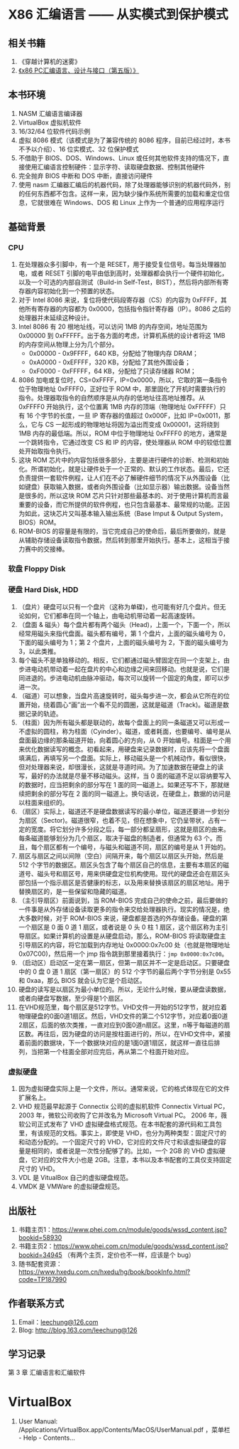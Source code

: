 # X86 汇编语言 —— 从实模式到保护模式
## 相关书籍
1. 《穿越计算机的迷雾》
2. [《x86 PC汇编语言、设计与接口（第五版）》](https://www.phei.com.cn/module/goods/wssd_content.jsp?bookid=21715)

## 本书环境
1. NASM 汇编语言编译器
2. VirtualBox 虚拟机软件
3. 16/32/64 位软件代码示例
4. 虚拟 8086 模式（该模式是为了兼容传统的 8086 程序，目前已经过时，本书不予以介绍）、16 位实模式、32 位保护模式
5. 不借助于 BIOS、DOS、Windows、Linux 或任何其他软件支持的情况下，直接使用汇编语言控制硬件：显示字符、读取硬盘数据、控制其他硬件
6. 完全抛弃 BIOS 中断和 DOS 中断，直接访问硬件
7. 使用 nasm 汇编器汇编后的机器代码，除了处理器能够识别的机器代码外，别的任何东西都不包含。这样一来，因为缺少操作系统所需要的加载和重定位信息，它就很难在 Windows、DOS 和 Linux 上作为一个普通的应用程序运行

## 基础背景
### CPU
1. 在处理器众多引脚中，有一个是 RESET，用于接受复位信号。每当处理器加电，或者 RESET 引脚的电平由低到高时，处理器都会执行一个硬件初始化，以及一个可选的内部自测试（Build-in Self-Test，BIST），然后将内部所有寄存器内容初始化到一个预置的状态。
2. 对于 Intel 8086 来说，复位将使代码段寄存器（CS）的内容为 0xFFFF，其他所有寄存器的内容都为 0x0000，包括指令指针寄存器（IP）。8086 之后的处理器并未延续这种设计。
3. Intel 8086 有 20 根地址线，可以访问 1MB 的内存空间，地址范围为 0x00000 到 0xFFFFF。出于各方面的考虑，计算机系统的设计者将这 1MB 的内存空间从物理上分为几个部分。
    - 0x00000 - 0x9FFFF，640 KB，分配给了物理内存 DRAM；
    - 0xA0000 - 0xEFFFF，320 KB，分配给了其他外围设备；
    - 0xF0000 - 0xFFFFF，64 KB，分配给了只读存储器 ROM；
4. 8086 加电或复位时，CS=0xFFFF，IP=0x0000，所以，它取的第一条指令位于物理地址 0xFFFF0，正好位于 ROM 中，那里固化了开机时需要执行的指令。处理器取指令的自然顺序是从内存的低地址往高地址推荐。从 0xFFFF0 开始执行，这个位置离 1MB 内存的顶端（物理地址 0xFFFFF）只有 16 个字节的长度，一旦 IP 寄存器的值超过 0x000F，比如 IP=0x0011，那么，它与 CS 一起形成的物理地址将因为溢出而变成 0x00001，这将绕到 1MB 内存的最低端。所以，ROM 中位于物理地址 0xFFFF0 的地方，通常是一个跳转指令，它通过改变 CS 和 IP 的内容，使处理器从 ROM 中的较低位置处开始取指令执行。
5. 这块 ROM 芯片中的内容包括很多部分，主要是进行硬件的诊断、检测和初始化。所谓初始化，就是让硬件处于一个正常的、默认的工作状态。最后，它还负责提供一套软件例程，让人们在不必了解硬件细节的情况下从外围设备（比如键盘）获取输入数据，或者向外围设备（比如显示器）输出数据。设备当然是很多的，所以这块 ROM 芯片只针对那些最基本的、对于使用计算机而言最重要的设备，而它所提供的软件例程，也只包含最基本、最常规的功能。正因为如此，这块芯片又叫基本输入输出系统（Base Imput & Output System，BIOS）ROM。
6. ROM-BIOS 的容量是有限的，当它完成自己的使命后，最后所要做的，就是从辅助存储设备读取指令数据，然后转到那里开始执行。基本上，这相当于接力赛中的交接棒。

### 软盘 Floppy Disk
### 硬盘 Hard Disk, HDD
1. （盘片）硬盘可以只有一个盘片（这称为单碟)，也可能有好几个盘片。但无论如何，它们都串在同一个轴上，由电动机带动着一起高速旋转。
2. （盘面 & 磁头）每个盘片都有两个磁头（Head)，上面一个，下面一个，所以经常用磁头来指代盘面。磁头都有编号，第 1 个盘片，上面的磁头编号为 0，下面的磁头编号为 1；第 2 个盘片，上面的磁头编号为 2，下面的磁头编号为 3，以此类推。
3. 每个磁头不是单独移动的。相反，它们都通过磁头臂固定在同一个支架上，由步进电动机带动着一起在盘片的中心和边缘之间来回移动。也就是说，它们是同进退的。步进电动机由脉冲驱动，每次可以旋转一个固定的角度，即可以步进一次。
4. （磁道）可以想象，当盘片高速旋转时，磁头每步进一次，都会从它所在的位置开始，绕着圆心“画”出一个看不见的圆圈，这就是磁道（Track)。磁道是数据记录的轨迹。
5. （柱面）因为所有磁头都是联动的，故每个盘面上的同一条磁道又可以形成一不虚拟的圆柱，称为柱面（Cyinder）。磁道，或者耗面，也要编号、编号是从盘面最边缘的那条磁道开始，向着圆心的方向，从 0 开始编号。柱面是一个用来优化数据读写的概念。初看起来，用硬盘来记录数据时，应该先将一个盘面填满后，再填写另一个盘面。实际上，移动磁头是一个机械动作，看似很快，但对处理器来说，却很漫长，这就是寻道时间。为了加速数据在硬盘上的读写，最好的办法就是尽量不移动磁头。这样，当 0 面的磁道不足以容纳要写入的数据时，应当把剩余的部分写在 1 面的同一磁道上。如果还写不下，那就继续把剩余的部分写在 2 面的同一磁道上。换句话说，在硬盘上，数据的访问是以柱面来组织的。
6. （扇区）实际上，磁道还不是硬盘数据读写的最小单位，磁道还要进一步划分为扇区（Sector)。磁道很窄，也着不见，但在想象中，它仍呈带状，占有一定的宽度。将它划分许多分段之后，每一部分都呈扇形，这就是扇区的由来。每条磁道能够划分为几个扇区，取决于磁盘的制造者，但通常为 63 个。而且，每个扇区都有一个编号，与磁头和磁道不同，扇区的编号是从 1 开始的。
7. 扇区与扇区之间以间隙（空白）间隔开来，每个扇区以扇区头开始，然后是 512 个字节的数据区。扇区头包含了每个扇区自己的信息，主要有本扇区的磁道号、磁头号和扇区号，用来供硬盘定位机构使用。现代的硬盘还会在扇区头部包括一个指示扇区是否健康的标志，以及用来替换该扇区的扇区地址。用于替换扇区的，是一些保留和隐藏的磁道。
8. （主引导扇区）前面说到，当 ROM-BIOS 完成自己的使命之前，最后要做的一件事是从外存储设备读取更多的指令来交给处理器执行。现实的情况是，绝大多数时候，对于 ROM-BIOS 来说，硬盘都是首选的外存储设备。硬盘的第一个扇区是 0 面 0 道 1 扇区，或者说是 0 头 0 柱 1 扇区，这个扇区称为主引导扇区。如果计算机的设置是从硬盘启动，那么，ROM-BIOS 将读取硬盘主引导扇区的内容，将它加载到内存地址 0x0000:0x7c00 处（也就是物理地址 0x07C00)，然后用一个 jmp 指令跳到那里接着执行：`jmp 0x0000:0x7c00`。
9. （启动区）启动区一定在第一扇区，但第一扇区并不一定是启动区。只要硬盘中的 0 盘 0 道 1 扇区（第一扇区）的 512 个字节的最后两个字节分别是 0x55 和 0xaa，那么 BIOS 就会认为它是个启动区。
10. 硬盘的读写是以扇区为最小单位的。所以，无论什么时候，要从硬盘读数据，或者向硬盘写数据，至少得是1个扇区。
11. 在VHD规范里，每个扇区是512字节。VHD文件一开始的512字节，就对应着物理硬盘的0面0道1扇区。然后，VHD文件的第二个512字节，对应着0面0道2扇区，后面的依次类推，一直对应到0面0道n扇区。这里，n等于每磁道的扇区数。再往后，因为硬盘的访问是按柱面进行的，所以，在VHD文件中，紧接着前面的数据块，下一个数据块对应的是1面0道1扇区，就这样一直往后排列，当把第一个柱面全部对应完后，再从第二个柱面开始对应。




### 虚拟硬盘
1. 因为虚拟硬盘实际上是一个文件，所以。通常来说，它的格式体现在它的文件扩展名上。
2. VHD 规范最早起源于 Connectix 公司的虚拟机软件 Connectix Virtual PC， 2003 年，微软公司收购了它并改名为 Microsoft Virtual PC。 2006 年，薇软公司正式发布了 VHD 虚拟硬盘格式规范。在本书配套的源代码和工具包里，有该规范的文档。事实上，即使是 VHD，也分为两种类型：固定尺寸的和动态分配的。一个固定尺寸的 VHD，它对应的文件尺寸和该虚拟硬盘的容量是相同的，或者说是一次性分配够了的。比如，一个 2GB 的 VHD 虚拟硬盘，它对应的文件大小也是 2GB。注意，本书以及本书配套的工具仅支持固定尺寸的 VHD。
3. VDL 是 VitualBox 自己的虚拟硬盘规范。
4. VMDK 是 VMWare 的虚拟硬盘规范。

## 出版社
1. 书籍主页1：https://www.phei.com.cn/module/goods/wssd_content.jsp?bookid=58930
2. 书籍主页2：https://www.phei.com.cn/module/goods/wssd_content.jsp?bookid=34945 （有两个主页，定价也不一样，应该是个 bug）
3. 随书配套资源：https://www.hxedu.com.cn/hxedu/hg/book/bookInfo.html?code=TP187990

## 作者联系方式
1. Email：leechung@126.com
2. Blog: http://blog.163.com/leechung@126


## 学习记录
第 3 章 汇编语言和汇编软件

# VirtualBox 
1. User Manual: /Applications/VirtualBox.app/Contents/MacOS/UserManual.pdf ，菜单栏 - Help - Contents...
